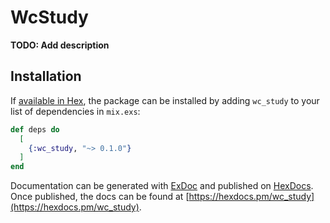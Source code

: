 # WcStudy

**TODO: Add description**

## Installation

If [available in Hex](https://hex.pm/docs/publish), the package can be installed
by adding `wc_study` to your list of dependencies in `mix.exs`:

```elixir
def deps do
  [
    {:wc_study, "~> 0.1.0"}
  ]
end
```

Documentation can be generated with [ExDoc](https://github.com/elixir-lang/ex_doc)
and published on [HexDocs](https://hexdocs.pm). Once published, the docs can
be found at [https://hexdocs.pm/wc_study](https://hexdocs.pm/wc_study).

